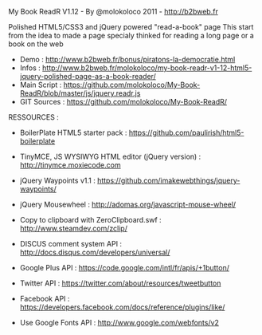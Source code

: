 My Book ReadR V1.12 - By @molokoloco 2011 - http://b2bweb.fr

Polished HTML5/CSS3 and jQuery powered "read-a-book" page
This start from the idea to made a page specialy thinked for reading a long page or a book on the web

  * Demo : http://www.b2bweb.fr/bonus/piratons-la-democratie.html
  * Infos : http://www.b2bweb.fr/molokoloco/my-book-readr-v1-12-html5-jquery-polished-page-as-a-book-reader/
  * Main Script : https://github.com/molokoloco/My-Book-ReadR/blob/master/js/jquery.readr.js
  * GIT Sources : https://github.com/molokoloco/My-Book-ReadR/
  
RESSOURCES :

  * BoilerPlate HTML5 starter pack : https://github.com/paulirish/html5-boilerplate
  * TinyMCE, JS WYSIWYG HTML editor (jQuery version) : http://tinymce.moxiecode.com  

  * jQuery Waypoints v1.1 : https://github.com/imakewebthings/jquery-waypoints/
  * jQuery Mousewheel : http://adomas.org/javascript-mouse-wheel/
  * Copy to clipboard with ZeroClipboard.swf : http://www.steamdev.com/zclip/

  * DISCUS comment system API : http://docs.disqus.com/developers/universal/
  * Google Plus API : https://code.google.com/intl/fr/apis/+1button/
  * Twitter API : https://twitter.com/about/resources/tweetbutton
  * Facebook API : https://developers.facebook.com/docs/reference/plugins/like/
  * Use Google Fonts API : http://www.google.com/webfonts/v2